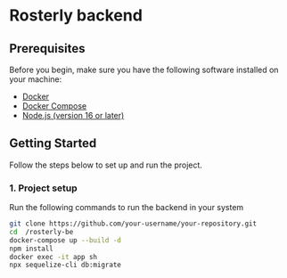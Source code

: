 # Rosterly backend

## Prerequisites

Before you begin, make sure you have the following software installed on your machine:

- [Docker](https://docs.docker.com/get-docker/)
- [Docker Compose](https://docs.docker.com/compose/install/)
- [Node.js (version 16 or later)](https://nodejs.org/en/download/)

## Getting Started

Follow the steps below to set up and run the project.

### 1. Project setup

Run the following commands to run the backend in your system

```bash
git clone https://github.com/your-username/your-repository.git
cd  /rosterly-be
docker-compose up --build -d
npm install
docker exec -it app sh
npx sequelize-cli db:migrate



